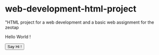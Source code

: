 # web-development-html-project
"HTML project for a web development and a basic web assignment for the zeotap 
<!DOCTYPE html>
<html lang="en">
<head>
  <meta charset="UTF-8">
  <meta name="viewport" content="width=device-width, initial-scale=1.0">
  <meta http-equiv="X-UA-Compatible" content="ie=edge">
  <script src="https://cdnjs.cloudflare.com/ajax/libs/jquery/3.4.1/jquery.slim.min.js" crossorigin="anonymous"></script>
  <link rel="stylesheet" href="https://unpkg.com/papercss@1.6.1/dist/paper.min.css">
  <title>Document</title>
</head>
<body>
  <p class="text-secondary">Hello World !</p>
  <button id="hi" class="btn-success">Say Hi !</button>

  <div id="alert" class="paper container" style="display:none">
    <h4>Hello !</h4>
  </div>
   <script src="script.js"></script>
</body>
</html>
